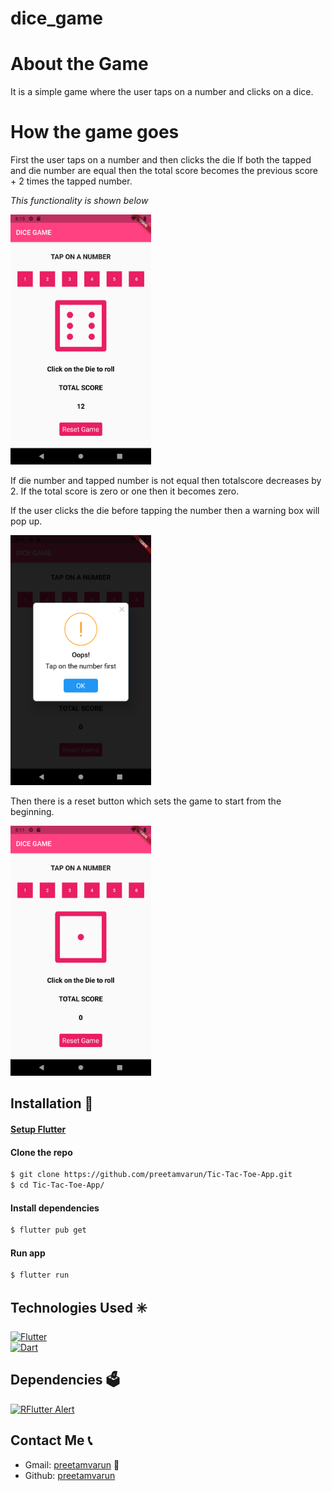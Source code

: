# dice_game

# About the Game

It is a simple game where the user taps on a number and clicks on a dice.

# How the game goes

First the user taps on a number and then clicks the die
If both the tapped and die number are equal then the total score becomes the previous score + 2 times the tapped number.

_This functionality is shown below_

<img src = "/images/addScore.png" alt="add_score" height = 400>

If die number and tapped number is not equal then totalscore decreases by 2. If the total score is zero or one then it becomes zero.

If the user clicks the die before tapping the number then a warning box will pop up.

<img src = "/images/alertBox.png" alt="add_score" height = 400>

Then there is a reset button which sets the game to start from the beginning.

<img src = "/images/resetGame.png" alt="add_score" height = 400>

## Installation 📀

#### [ Setup Flutter](https://flutter.io/setup/)

#### Clone the repo

```sh
$ git clone https://github.com/preetamvarun/Tic-Tac-Toe-App.git
$ cd Tic-Tac-Toe-App/
```

#### Install dependencies 
```sh
$ flutter pub get
```

#### Run app
```sh
$ flutter run
```

## Technologies Used ✳️

[![Flutter](https://img.shields.io/badge/Flutter-v2.2.3-1.svg)](https://flutter.dev/)   
[![Dart](https://img.shields.io/badge/Dart-v2.13.4-1.svg)](https://dart.dev/)   

## Dependencies  :ballot_box:
[![RFlutter Alert](https://img.shields.io/badge/RFlutter%20Alert-v2.0.4-1.svg)](https://pub.dev/packages/rflutter_alert)  

## Contact Me 📞

- Gmail: [preetamvarun](mailto:preetamvarun99@gmail.com) 📧
- Github: [preetamvarun](https://github.com/preetamvarun) 



